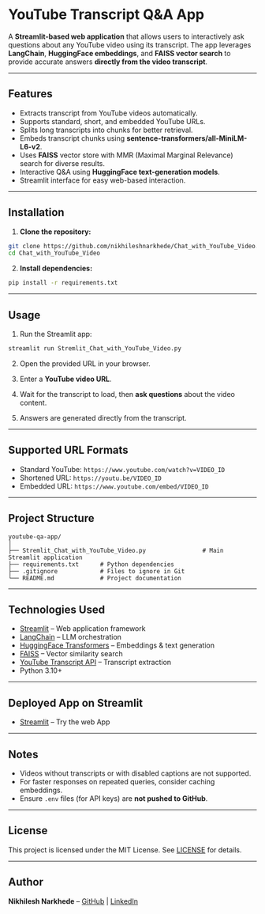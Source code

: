 
# YouTube Transcript Q&A App

A **Streamlit-based web application** that allows users to interactively ask questions about any YouTube video using its transcript. The app leverages **LangChain**, **HuggingFace embeddings**, and **FAISS vector search** to provide accurate answers **directly from the video transcript**.

---

## Features

- Extracts transcript from YouTube videos automatically.
- Supports standard, short, and embedded YouTube URLs.
- Splits long transcripts into chunks for better retrieval.
- Embeds transcript chunks using **sentence-transformers/all-MiniLM-L6-v2**.
- Uses **FAISS** vector store with MMR (Maximal Marginal Relevance) search for diverse results.
- Interactive Q&A using **HuggingFace text-generation models**.
- Streamlit interface for easy web-based interaction.

---

## Installation

1. **Clone the repository:**

```bash
git clone https://github.com/nikhileshnarkhede/Chat_with_YouTube_Video.git
cd Chat_with_YouTube_Video
```

2. **Install dependencies:**

```bash
pip install -r requirements.txt
```

---

## Usage

1. Run the Streamlit app:

```bash
streamlit run Stremlit_Chat_with_YouTube_Video.py
```

2. Open the provided URL in your browser.  

3. Enter a **YouTube video URL**.  

4. Wait for the transcript to load, then **ask questions** about the video content.  

5. Answers are generated directly from the transcript.

---

## Supported URL Formats

- Standard YouTube: `https://www.youtube.com/watch?v=VIDEO_ID`
- Shortened URL: `https://youtu.be/VIDEO_ID`
- Embedded URL: `https://www.youtube.com/embed/VIDEO_ID`

---

## Project Structure

```
youtube-qa-app/
│
├── Stremlit_Chat_with_YouTube_Video.py                # Main Streamlit application
├── requirements.txt      # Python dependencies
├── .gitignore            # Files to ignore in Git
└── README.md             # Project documentation
```

---

## Technologies Used

- [Streamlit](https://streamlit.io/) – Web application framework
- [LangChain](https://www.langchain.com/) – LLM orchestration
- [HuggingFace Transformers](https://huggingface.co/) – Embeddings & text generation
- [FAISS](https://github.com/facebookresearch/faiss) – Vector similarity search
- [YouTube Transcript API](https://pypi.org/project/youtube-transcript-api/) – Transcript extraction
- Python 3.10+

---
## Deployed App on Streamlit

- [Streamlit]([https://streamlit.io/](https://chat-with-youtube-video-url.streamlit.app/)) – Try the web App
---
## Notes

- Videos without transcripts or with disabled captions are not supported.
- For faster responses on repeated queries, consider caching embeddings.
- Ensure `.env` files (for API keys) are **not pushed to GitHub**.

---

## License

This project is licensed under the MIT License. See [LICENSE](LICENSE) for details.

---

## Author

**Nikhilesh Narkhede** – [GitHub](https://github.com/nikhileshnarkhede) | [LinkedIn](https://www.linkedin.com/in/nikhileshnarkhede)

